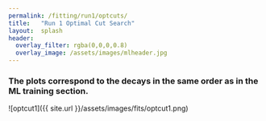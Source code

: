 ```yaml
---
permalink: /fitting/run1/optcuts/
title:   "Run 1 Optimal Cut Search"
layout:  splash
header:
  overlay_filter: rgba(0,0,0,0.8)
  overlay_image: /assets/images/mlheader.jpg
---
```


### The plots correspond to the decays in the same order as in the ML training section.
![optcut1]({{ site.url }}/assets/images/fits/optcut1.png)
